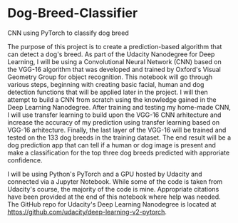 # Dog-Breed-Classifier
CNN using PyTorch to classify dog breed

The purpose of this project is to create a prediction-based algorithm that can detect a dog's breed. As part of the Udacity Nanodegree for Deep Learning, I will be using a Convolutional Neural Network (CNN) based on the VGG-16 algorithm that was developed and trained by Oxford's Visual Geometry Group for object recognition. This notebook will go through various steps, beginning with creating basic facial, human and dog detection functions that will be applied later in the project. I will then attempt to build a CNN from scratch using the knowledge gained in the Deep Learning Nanodegree. After training and testing my home-made CNN, I will use transfer learning to build upon the VGG-16 CNN arhitecture and increase the accuracy of my prediction using transfer learning based on VGG-16 arhitecture. Finally, the last layer of the VGG-16 will be trained and tested on the 133 dog breeds in the training dataset. The end result will be a dog prediction app that can tell if a human or dog image is present and make a classification for the top three dog breeds predicted with approriate confidence.

I will be using Python's PyTorch and a GPU hosted by Udacity and connected via a Jupyter Notebook. While some of the code is taken from Udacity's course, the majority of the code is mine. Appropriate citations have been provided at the end of this notebook where help was needed. The GitHub repo for Udacity's Deep Learning Nanodegree is located at https://github.com/udacity/deep-learning-v2-pytorch.
